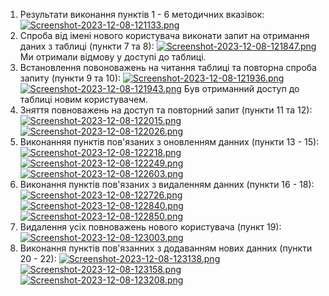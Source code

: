 1. Результати виконання пунктів 1 - 6 методичних вказівок:
[![Screenshot-2023-12-08-121133.png](https://i.postimg.cc/MTckLK14/Screenshot-2023-12-08-121133.png)](https://postimg.cc/VrcHrwGB)
2. Спроба від імені нового користувача виконати запит на отримання даних з таблиці (пункти 7 та 8):
[![Screenshot-2023-12-08-121847.png](https://i.postimg.cc/76pvr8VL/Screenshot-2023-12-08-121847.png)](https://postimg.cc/njYSqWN8)
Ми отримали відмову у доступі до таблиці.
3. Встановлення повоноважень на читання таблиці та повторна спроба запиту (пункти 9 та 10):
[![Screenshot-2023-12-08-121936.png](https://i.postimg.cc/NGTS2nD1/Screenshot-2023-12-08-121936.png)](https://postimg.cc/pyWqgqgT)
[![Screenshot-2023-12-08-121943.png](https://i.postimg.cc/7L6jCYt6/Screenshot-2023-12-08-121943.png)](https://postimg.cc/zysx65rZ)
Був отриманний доступ до таблиці новим користувачем.
4. Зняття повноважень на доступ та повторний запит (пункти 11 та 12):
[![Screenshot-2023-12-08-122015.png](https://i.postimg.cc/MKmLdjhH/Screenshot-2023-12-08-122015.png)](https://postimg.cc/cr6TJ61G)
[![Screenshot-2023-12-08-122026.png](https://i.postimg.cc/mkxn63Lz/Screenshot-2023-12-08-122026.png)](https://postimg.cc/7GVX52Tw)
5. Виконанняя пунктів пов'язаних з оновленням данних (пункти 13 - 15):
[![Screenshot-2023-12-08-122218.png](https://i.postimg.cc/tJPKXSSN/Screenshot-2023-12-08-122218.png)](https://postimg.cc/XBjHL80r)
[![Screenshot-2023-12-08-122249.png](https://i.postimg.cc/XNCScqjB/Screenshot-2023-12-08-122249.png)](https://postimg.cc/K4xHmZgm)
[![Screenshot-2023-12-08-122603.png](https://i.postimg.cc/SxVwNzr3/Screenshot-2023-12-08-122603.png)](https://postimg.cc/87JyZcxm)
6. Виконання пунктів пов'язаних з видаленням данних (пункти 16 - 18):
[![Screenshot-2023-12-08-122726.png](https://i.postimg.cc/5NWcPJy7/Screenshot-2023-12-08-122726.png)](https://postimg.cc/fkCgL6xm)
[![Screenshot-2023-12-08-122840.png](https://i.postimg.cc/PrWg978t/Screenshot-2023-12-08-122840.png)](https://postimg.cc/crJk8Xmj)
[![Screenshot-2023-12-08-122850.png](https://i.postimg.cc/RZvkBTcw/Screenshot-2023-12-08-122850.png)](https://postimg.cc/8jnKdMXC)
7. Видалення усіх повноважень нового користувача (пункт 19):
[![Screenshot-2023-12-08-123003.png](https://i.postimg.cc/xd4hLDBP/Screenshot-2023-12-08-123003.png)](https://postimg.cc/hJV2qwDJ)
8. Виконання пунктів пов'язанних з додаванням нових данних (пункти 20 - 22):
[![Screenshot-2023-12-08-123138.png](https://i.postimg.cc/1tVTH7Q1/Screenshot-2023-12-08-123138.png)](https://postimg.cc/zb50Djvx)
[![Screenshot-2023-12-08-123158.png](https://i.postimg.cc/fyxP43yH/Screenshot-2023-12-08-123158.png)](https://postimg.cc/n9h2Bhv7)
[![Screenshot-2023-12-08-123208.png](https://i.postimg.cc/WbvKG7Yx/Screenshot-2023-12-08-123208.png)](https://postimg.cc/DmxBF1Tc)